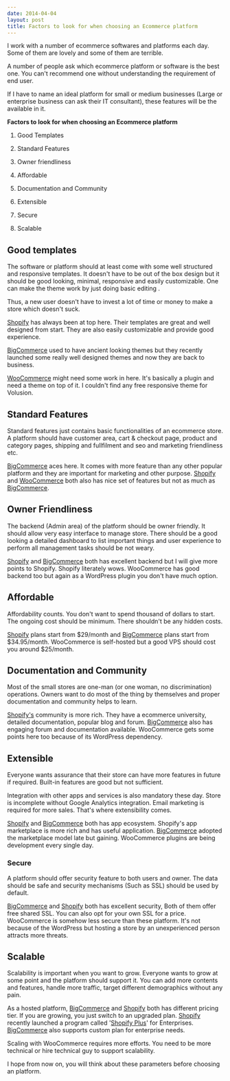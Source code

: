 ```yaml
---
date: 2014-04-04
layout: post
title: Factors to look for when choosing an Ecommerce platform
---
```


I work with a number of ecommerce softwares and platforms each day. Some of them are lovely and some of them are terrible. 

A number of people ask which ecommerce platform or software is the best one. You can't recommend one without understanding the requirement of end user. 

If I have to name an ideal platform for small or medium businesses (Large or enterprise business can ask their IT consultant), these features will be the available in it. 

**Factors to look for when choosing an Ecommerce platform**

1. Good Templates

2. Standard Features

3. Owner friendliness

4. Affordable

5. Documentation and Community

6. Extensible

7. Secure

8. Scalable

## Good templates
The software or platform should at least come with some well structured and responsive templates. It doesn't have to be out of the box design but it should be good looking, minimal, responsive and easily customizable. One can make the theme work by just doing basic editing .

Thus, a new user doesn't have to invest a lot of time or money to make a store which doesn't suck. 

[Shopify](http://bit.ly/ak-shopify) has always been at top here. Their templates are great and well designed from start. They are also easily customizable and provide good experience.

[BigCommerce](http://bit.ly/ak-bc) used to have ancient looking themes but they recently launched some really well designed themes and now they are back to business.

[WooCommerce](http://www.woothemes.com/woocommerce/) might need some work in here. It's basically a plugin and need a theme on top of it. I couldn't find any free responsive theme for Volusion.

## Standard Features
Standard features just contains basic functionalities of an ecommerce store. A platform should have customer area, cart & checkout page, product and category pages, shipping and fullfilment and seo and marketing friendliness etc.

[BigCommerce](http://bit.ly/ak-bc) aces here. It comes with more feature than any other popular platform and they are important for marketing and other purpose. [Shopify](http://bit.ly/ak-shopify) and [WooCommerce](http://www.woothemes.com/woocommerce/) both also has nice set of features but not as much as [BigCommerce](http://bit.ly/ak-bc).

## Owner Friendliness
The backend (Admin area) of the platform should be owner friendly. It should allow very easy interface to manage store. There should be a good looking a detailed dashboard to list important things and user experience to perform all management tasks should be not weary.

[Shopify](http://bit.ly/ak-shopify) and [BigCommerce](http://bit.ly/ak-bc) both has excellent backend but I will give more points to Shopify. Shopify literately wows. WooCommerce has good backend too but again as a WordPress plugin you don't have much option.

## Affordable
Affordability counts. You don't want to spend thousand of dollars to start. The ongoing cost should be minimum. There shouldn't be any hidden costs.

[Shopify](http://bit.ly/ak-shopify) plans start from $29/month and [BigCommerce](http://bit.ly/ak-bc) plans start from $34.95/month. WooCommerce is self-hosted but a good VPS should cost you around $25/month.

## Documentation and Community
Most of the small stores are one-man (or one woman, no discrimination) operations. Owners want to do most of the thing by themselves and proper documentation and community helps to learn.

[Shopify's](http://bit.ly/ak-shopify) community is more rich. They have a ecommerce university, detailed documentation, popular blog and forum. [BigCommerce](http://bit.ly/ak-bc) also has engaging forum and documentation available. WooCommerce gets some points here too because of its WordPress dependency.

## Extensible
Everyone wants assurance that their store can have more features in future if required. Built-in features are good but not sufficient. 

Integration with other apps and services is also mandatory these day. Store is incomplete without Google Analytics integration. Email marketing is required for more sales. That's where extensibility comes.

[Shopify](http://bit.ly/ak-shopify) and [BigCommerce](http://bit.ly/ak-bc) both has app ecosystem. Shopify's app marketplace is more rich and has useful application. [BigCommerce](http://bit.ly/ak-bc) adopted the marketplace model late but gaining. WooCommerce plugins are being development every single day. 

### Secure
A platform should offer security feature to both users and owner. The data should be safe and security mechanisms (Such as SSL) should be used by default.

[BigCommerce](http://bit.ly/ak-bc) and [Shopify](http://bit.ly/ak-shopify) both has excellent security, Both of them offer free shared SSL. You can also opt for your own SSL for a price. WooCommerce is somehow less secure than these platform. It's not because of the WordPress but hosting a store by an unexperienced person attracts more threats.

## Scalable
Scalability is important when you want to grow. Everyone wants to grow at some point and the platform should support it. You can add more contents and features, handle more traffic, target different demographics without any pain.

As a hosted platform, [BigCommerce](http://bit.ly/ak-bc) and [Shopify](http://bit.ly/ak-shopify) both has different pricing tier. If you are growing, you just switch to an upgraded plan. [Shopify](http://bit.ly/ak-shopify) recently launched a program called '[Shopify Plus](http://bit.ly/ak-shopify)' for Enterprises. [BigCommerce](http://bit.ly/ak-bc) also supports custom plan for enterprise needs.

Scaling with WooCommerce requires more efforts. You need to be more technical or hire technical guy to support scalability. 

I hope from now on, you will think about these parameters before choosing an platform. 


 




